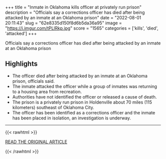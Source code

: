 +++
title = "Inmate in Oklahoma kills officer at privately run prison"
description = "Officials say a corrections officer has died after being attacked by an inmate at an Oklahoma prison"
date = "2022-08-01 20:11:43"
slug = "62e8335d150f8d6b5da36a95"
image = "https://i.imgur.com/tPLlRkp.jpg"
score = "1565"
categories = ['kills', 'died', 'attacked']
+++

Officials say a corrections officer has died after being attacked by an inmate at an Oklahoma prison

## Highlights

- The officer died after being attacked by an inmate at an Oklahoma prison, officials said.
- The inmate attacked the officer while a group of inmates was returning to a housing area from recreation.
- Authorities have not identified the officer or released a cause of death.
- The prison is a privately run prison in Holdenville about 70 miles (115 kilometers) southeast of Oklahoma City.
- The officer has been identified as a corrections officer and the inmate has been placed in isolation, an investigation is underway.

---

{{< rawhtml >}}
  <p class="article-category">
    <a target="_blank" href="https://abcnews.go.com/US/wireStory/inmate-oklahoma-kills-officer-privately-run-prison-87746824">READ THE ORIGINAL ARTICLE</a>
  </p>
{{< /rawhtml >}}
